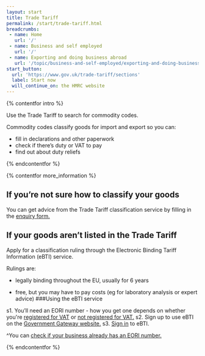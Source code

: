 ```yaml
---
layout: start
title: Trade Tariff
permalink: /start/trade-tariff.html
breadcrumbs:
 - name: Home
   url: '/'
 - name: Business and self employed
   url: '/'
 - name: Exporting and doing business abroad
   url: '/topic/business-and-self-employed/exporting-and-doing-business-abroad.html'
start_button:
  url: 'https://www.gov.uk/trade-tariff/sections'
  label: Start now
  will_continue_on: the HMRC website
---
```

{% contentfor intro %}

Use the Trade Tariff to search for commodity codes.

Commodity codes classify goods for import and export so you can:

* fill in declarations and other paperwork
* check if there’s duty or VAT to pay
* find out about duty reliefs

{% endcontentfor %}

{% contentfor more_information %}

## If you’re not sure how to classify your goods

You can get advice from the Trade Tariff classification service by filling in the [enquiry form.](https://www.gov.uk/government/uploads/system/uploads/attachment_data/file/447050/CIP_27_Tariff_Classification_Change_of_Service_Delivery.pdf)

## If your goods aren’t listed in the Trade Tariff

Apply for a classification ruling through the Electronic Binding Tariff Information (eBTI) service.

Rulings are:

- legally binding throughout the EU, usually for 6 years

- free, but you may have to pay costs (eg for laboratory analysis or expert advice)
###Using the eBTI service


s1. You’ll need an EORI number - how you get one depends on whether you're [registered for VAT](https://online.hmrc.gov.uk/shortforms/form/EORIVAT) or [not registered for VAT.](https://online.hmrc.gov.uk/shortforms/form/EORINonVATExport)
s2. Sign up to use eBTI on the [Government Gateway website.](http://www.gateway.gov.uk/)
s3. [Sign in](https://secure.hmce.gov.uk/ecom/login/index.html) to eBTI.

^You can [check if your business already has an EORI number.](http://ec.europa.eu/taxation_customs/dds2/eos/eori_validation.jsp?Lang=en)

{% endcontentfor %}
